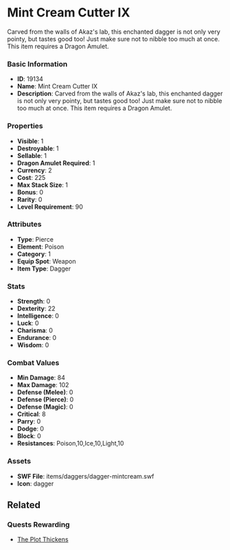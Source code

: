 # Mint Cream Cutter IX

Carved from the walls of Akaz's lab, this enchanted dagger is not only very pointy, but tastes good too! Just make sure not to nibble too much at once. This item requires a Dragon Amulet.

### Basic Information

- **ID**: 19134
- **Name**: Mint Cream Cutter IX
- **Description**: Carved from the walls of Akaz&#039;s lab, this enchanted dagger is not only very pointy, but tastes good too! Just make sure not to nibble too much at once. This item requires a Dragon Amulet.

### Properties

- **Visible**: 1
- **Destroyable**: 1
- **Sellable**: 1
- **Dragon Amulet Required**: 1
- **Currency**: 2
- **Cost**: 225
- **Max Stack Size**: 1
- **Bonus**: 0
- **Rarity**: 0
- **Level Requirement**: 90

### Attributes

- **Type**: Pierce
- **Element**: Poison
- **Category**: 1
- **Equip Spot**: Weapon
- **Item Type**: Dagger

### Stats

- **Strength**: 0
- **Dexterity**: 22
- **Intelligence**: 0
- **Luck**: 0
- **Charisma**: 0
- **Endurance**: 0
- **Wisdom**: 0

### Combat Values

- **Min Damage**: 84
- **Max Damage**: 102
- **Defense (Melee)**: 0
- **Defense (Pierce)**: 0
- **Defense (Magic)**: 0
- **Critical**: 8
- **Parry**: 0
- **Dodge**: 0
- **Block**: 0
- **Resistances**: Poison,10,Ice,10,Light,10

### Assets

- **SWF File**: items/daggers/dagger-mintcream.swf
- **Icon**: dagger

## Related

### Quests Rewarding

- [The Plot Thickens](../quests/1654-the-plot-thickens.md)

